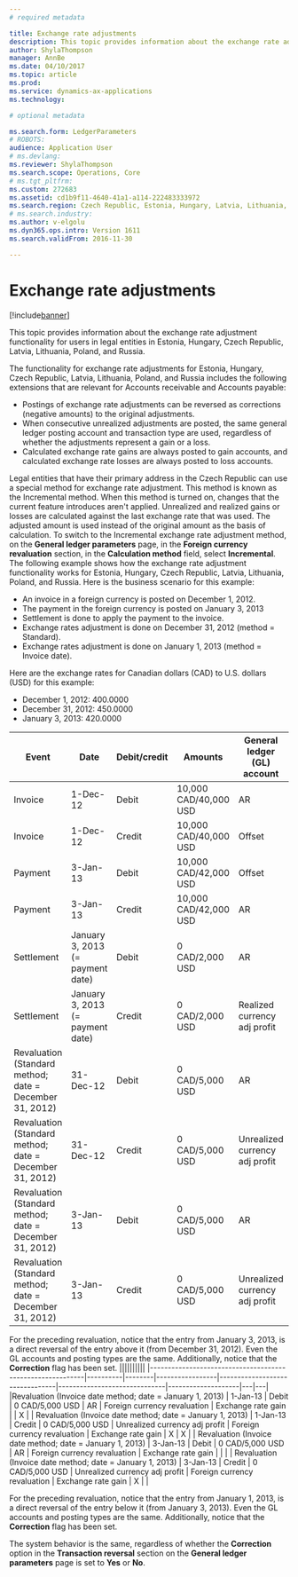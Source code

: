 ```yaml
---
# required metadata

title: Exchange rate adjustments
description: This topic provides information about the exchange rate adjustment functionality for users in legal entities in Estonia, Hungary, Czech Republic, Latvia, Lithuania, Poland, and Russia.
author: ShylaThompson
manager: AnnBe
ms.date: 04/10/2017
ms.topic: article
ms.prod: 
ms.service: dynamics-ax-applications
ms.technology: 

# optional metadata

ms.search.form: LedgerParameters
# ROBOTS: 
audience: Application User
# ms.devlang: 
ms.reviewer: ShylaThompson
ms.search.scope: Operations, Core
# ms.tgt_pltfrm: 
ms.custom: 272683
ms.assetid: cd1b9f11-4640-41a1-a114-222483333972
ms.search.region: Czech Republic, Estonia, Hungary, Latvia, Lithuania, Poland, Russia
# ms.search.industry: 
ms.author: v-elgolu
ms.dyn365.ops.intro: Version 1611
ms.search.validFrom: 2016-11-30

---
```


# Exchange rate adjustments

[!include[banner](../includes/banner.md)]


This topic provides information about the exchange rate adjustment functionality for users in legal entities in Estonia, Hungary, Czech Republic, Latvia, Lithuania, Poland, and Russia.

The functionality for exchange rate adjustments for Estonia, Hungary, Czech Republic, Latvia, Lithuania, Poland, and Russia includes the following extensions that are relevant for Accounts receivable and Accounts payable:

-   Postings of exchange rate adjustments can be reversed as corrections (negative amounts) to the original adjustments.
-   When consecutive unrealized adjustments are posted, the same general ledger posting account and transaction type are used, regardless of whether the adjustments represent a gain or a loss.
-   Calculated exchange rate gains are always posted to gain accounts, and calculated exchange rate losses are always posted to loss accounts.

Legal entities that have their primary address in the Czech Republic can use a special method for exchange rate adjustment. This method is known as the Incremental method. When this method is turned on, changes that the current feature introduces aren't applied. Unrealized and realized gains or losses are calculated against the last exchange rate that was used. The adjusted amount is used instead of the original amount as the basis of calculation. To switch to the Incremental exchange rate adjustment method, on the **General ledger parameters** page, in the **Foreign currency revaluation** section, in the **Calculation method** field, select **Incremental**. The following example shows how the exchange rate adjustment functionality works for Estonia, Hungary, Czech Republic, Latvia, Lithuania, Poland, and Russia. Here is the business scenario for this example:

-   An invoice in a foreign currency is posted on December 1, 2012.
-   The payment in the foreign currency is posted on January 3, 2013
-   Settlement is done to apply the payment to the invoice.
-   Exchange rates adjustment is done on December 31, 2012 (method = Standard).
-   Exchange rates adjustment is done on January 1, 2013 (method = Invoice date).

Here are the exchange rates for Canadian dollars (CAD) to U.S. dollars (USD) for this example:

-   December 1, 2012: 400.0000
-   December 31, 2012: 450.0000
-   January 3, 2013: 420.0000

| Event                                       | Date                             | Debit/credit | Amounts               | General ledger (GL) account    | Transaction type             | Posting type       | Credit | Correction |
|---------------------------------------------|----------------------------------|--------------|-----------------------|--------------------------------|------------------------------|--------------------|--------|------------|
| Invoice                                     | 1-Dec-12                         | Debit        | 10,000 CAD/40,000 USD | AR                             | Invoice                      | Customer balance   |        |            |
| Invoice                                     | 1-Dec-12                         | Credit       | 10,000 CAD/40,000 USD | Offset                         | Invoice                      | Ledger journal     | X      |            |
| Payment                                     | 3-Jan-13                         | Debit        | 10,000 CAD/42,000 USD | Offset                         | Payment                      | Ledger journal     |        |            |
| Payment                                     | 3-Jan-13                         | Credit       | 10,000 CAD/42,000 USD | AR                             | Payment                      | Customer balance   | X      |            |
| Settlement                                  | January 3, 2013 (= payment date) | Debit        | 0 CAD/2,000 USD       | AR                             | Customer                     | Exchange rate gain |        |            |
| Settlement                                  | January 3, 2013 (= payment date) | Credit       | 0 CAD/2,000 USD       | Realized currency adj profit   | Customer                     | Exchange rate gain | X      |            |
| Revaluation  (Standard method; date = December 31, 2012) | 31-Dec-12           | Debit        | 0 CAD/5,000 USD       | AR                             | Foreign currency revaluation | Exchange rate gain |        |            |
| Revaluation  (Standard method; date = December 31, 2012) | 31-Dec-12           | Credit       | 0 CAD/5,000 USD       | Unrealized currency adj profit | Foreign currency revaluation | Exchange rate gain | X      |            |
| Revaluation  (Standard method; date = December 31, 2012) | 3-Jan-13            | Debit        | 0 CAD/5,000 USD       | AR                             | Foreign currency revaluation | Exchange rate gain |        | X          |
| Revaluation  (Standard method; date = December 31, 2012) | 3-Jan-13            | Credit       | 0 CAD/5,000 USD       | Unrealized currency adj profit | Foreign currency revaluation | Exchange rate gain | X      | X          |



For the preceding revaluation, notice that the entry from January 3, 2013, is a direct reversal of the entry above it (from December 31, 2012). Even the GL accounts and posting types are the same. Additionally, notice that the **Correction** flag has been set.
||||||||||
|-----------------------------------------------------------|----------|--------|-----------------|--------------------------------|------------------------------|--------------------|---|---|
|Revaluation (Invoice date method; date = January 1, 2013)  | 1-Jan-13 | Debit  | 0 CAD/5,000 USD | AR                             | Foreign currency revaluation | Exchange rate gain |   | X |
| Revaluation (Invoice date method; date = January 1, 2013) | 1-Jan-13 | Credit | 0 CAD/5,000 USD | Unrealized currency adj profit | Foreign currency revaluation | Exchange rate gain | X | X |
| Revaluation (Invoice date method; date = January 1, 2013) | 3-Jan-13 | Debit  | 0 CAD/5,000 USD | AR                             | Foreign currency revaluation | Exchange rate gain |   |   |
| Revaluation (Invoice date method; date = January 1, 2013) | 3-Jan-13 | Credit | 0 CAD/5,000 USD | Unrealized currency adj profit | Foreign currency revaluation | Exchange rate gain | X |   |

For the preceding revaluation, notice that the entry from January 1, 2013, is a direct reversal of the entry below it (from January 3, 2013). Even the GL accounts and posting types are the same. Additionally, notice that the **Correction** flag has been set.

The system behavior is the same, regardless of whether the **Correction** option in the **Transaction reversal** section on the **General ledger parameters** page is set to **Yes** or **No**.




